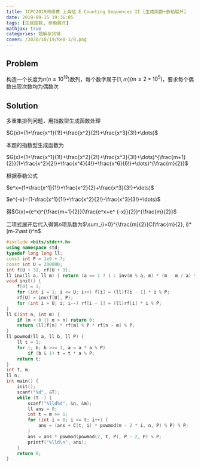 ```yaml
---
title: ICPC2019网络赛 上海站 E Counting Sequences II [生成函数+泰勒展开]
date: 2019-09-15 19:36:05
tags: [生成函数, 泰勒展开]
mathjax: true
categories: 题解杂货铺
cover: /2020/10/19/Re0-1/8.png
---
```

## Problem

构造一个长度为$n(n \le 10^{18})$数列，每个数字属于$[1,m]$$(m \le 2*10^5)$，要求每个偶数出现次数均为偶数次

## Solution

多重集排列问题，用指数型生成函数处理

$G(x)=(1+\frac{x^1}{1!}+\frac{x^2}{2!}+\frac{x^3}{3!}+\dots)$

本题的指数型生成函数为

$G(x)=(1+\frac{x^1}{1!}+\frac{x^2}{2!}+\frac{x^3}{3!}+\dots)^{\frac{m+1}{2}}(1+\frac{x^2}{2!}+\frac{x^4}{4!}+\frac{x^6}{6!}+\dots)^{\frac{m}{2}}$

根据泰勒公式

$e^x=(1+\frac{x^1}{1!}+\frac{x^2}{2}+\frac{x^3}{3!}+\dots)$

$e^{-x}=(1-\frac{x^1}{1!}+\frac{x^2}{2!}-\frac{x^3}{3!}+\dots)$

得$G(x)=(e^x)^{\frac{m+1}{2}}(\frac{e^x+e^
{-x}}{2})^{\frac{m}{2}}$

二项式展开后代入得第$n$项系数为$\sum_{i=0}^{\frac{m}{2}}C(\frac{m}{2}, i)*(m-2\ast i)^n$

```cpp
#include <bits/stdc++.h>
using namespace std;
typedef long long ll;
const int P = 1e9 + 7;
const int U = 200000;
int f[U + 3], rf[U + 3];
ll inv(ll a, ll m) { return (a == 1 ? 1 : inv(m % a, m) * (m - m / a) % m); }
void init() {
    f[0] = 1;
    for (int i = 1; i <= U; i++) f[i] = (ll)f[i - 1] * i % P;
    rf[U] = inv(f[U], P);
    for (int i = U; i; i--) rf[i - 1] = (ll)rf[i] * i % P;
}
ll C(int n, int m) {
    if (m < 0 || m > n) return 0;
    return (ll)f[n] * rf[m] % P * rf[n - m] % P;
}
ll powmod(ll a, ll b, ll P) {
    ll t = 1;
    for (; b; b >>= 1, a = a * a % P)
        if (b & 1) t = t * a % P;
    return t;
}
int T, m;
ll n;
int main() {
    init();
    scanf("%d", &T);
    while (T--) {
        scanf("%lld%d", &n, &m);
        ll ans = 0;
        int t = m >> 1;
        for (int i = 0; i <= t; i++) {
            ans = (ans + C(t, i) * powmod(m - 2 * i, n, P) % P) % P;
        }
        ans = ans * powmod(powmod(2, t, P), P - 2, P) % P;
        printf("%lld\n", ans);
    }
    return 0;
}
```

